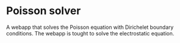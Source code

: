 # Poisson solver
A webapp that solves the Poisson equation with Dirichelet boundary conditions.
The webapp is tought to solve the electrostatic equation. 

